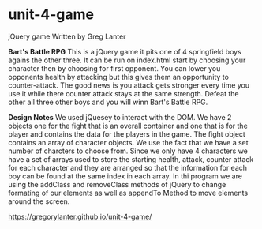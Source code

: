 # unit-4-game
jQuery game
Written by Greg Lanter

**Bart's Battle RPG**
This is a jQuery game it pits one of 4 springfield boys agains the other three.
It can be run on index.html start by choosing your character then by choosing for first opponent.
You can lower you opponents health by attacking but this gives them an opportunity to counter-attack.
The good news is you attack gets stronger every time you use it while there counter attack stays at the same strength. Defeat the other all three other boys and you will winn Bart's Battle RPG.

**Design Notes**
We used jQuesey to interact with the DOM. We have 2 objects one for the fight that is an overall container and one that is for the player and contains the data for the players in the game. The fight object contains an array of character objects. We use the fact that we have a set number of charcters to choose from. Since we only have 4 characters we have a set of arrays used to store the starting health, attack, counter attack for each character and they are arranged so that the information for each boy can be found at the same index in each array. In thi program we are using the addClass and removeClass methods of jQuery to change formating of our elements as well as appendTo Method to move elements around the screen. 

https://gregorylanter.github.io/unit-4-game/

